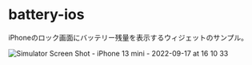 # battery-ios

iPhoneのロック画面にバッテリー残量を表示するウィジェットのサンプル。

![Simulator Screen Shot - iPhone 13 mini - 2022-09-17 at 16 10 33](https://user-images.githubusercontent.com/20147818/190845793-207e9f5e-deae-4b1b-a046-a79f2b32cf99.png)
